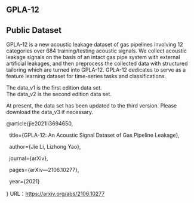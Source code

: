 ## GPLA-12
Public Dataset
-------
GPLA-12 is a new acoustic leakage dataset of gas pipelines involving 12 categories over 684 training/testing acoustic signals. We collect acoustic leakage signals on the basis of an intact gas pipe system with external artificial leakages, and then preprocess the collected data with structured tailoring which are turned into GPLA-12. GPLA-12 dedicates to serve as a feature learning dataset for time-series tasks and classifications.  

The data_v1 is the first edition data set.  
The data_v2 is the second edition data set.  

At present, the data set has been updated to the third version. Please download the data_v3 if necessary.  


@article{jie2021li3694650,  

  title={GPLA-12: An Acoustic Signal Dataset of Gas Pipeline Leakage},  
  
  author={Jie Li, Lizhong Yao},  
  
  journal={arXiv},  
 
  pages={arXiv—2106.10277},  
  
  year={2021}  
  
}
URL：https://arxiv.org/abs/2106.10277
